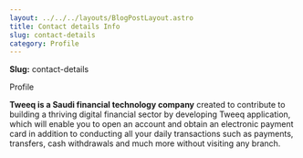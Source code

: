 ```yaml
---
layout: ../../../layouts/BlogPostLayout.astro
title: Contact details Info
slug: contact-details
category: Profile
---
```

**Slug:** contact-details

Profile

**Tweeq is a Saudi financial technology company** created to contribute to building a thriving digital financial sector by developing Tweeq application, which will enable you to open an account and obtain an electronic payment card in addition to conducting all your daily transactions such as payments, transfers, cash withdrawals and much more without visiting any branch.